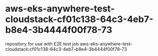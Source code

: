 # aws-eks-anywhere-test-cloudstack-cf01c138-64c3-4eb7-b8e4-3b4444f00f78-73
repository for use with E2E test job aws-eks-anywhere-test-cloudstack:cf01c138-64c3-4eb7-b8e4-3b4444f00f78-73
